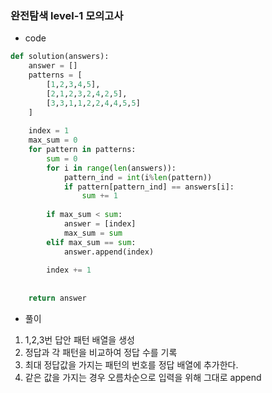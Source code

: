 ### 완전탐색 level-1 모의고사

- code
``` python
def solution(answers):
    answer = []
    patterns = [
        [1,2,3,4,5],
        [2,1,2,3,2,4,2,5],
        [3,3,1,1,2,2,4,4,5,5]
    ]
    
    index = 1
    max_sum = 0
    for pattern in patterns:
        sum = 0
        for i in range(len(answers)):
            pattern_ind = int(i%len(pattern))
            if pattern[pattern_ind] == answers[i]:
                sum += 1
                
        if max_sum < sum:
            answer = [index]
            max_sum = sum
        elif max_sum == sum:
            answer.append(index)
        
        index += 1
    
        
    return answer
```

- 풀이

1. 1,2,3번 답안 패턴 배열을 생성
2. 정답과 각 패턴을 비교하여 정답 수를 기록
3. 최대 정답값을 가지는 패턴의 번호를 정답 배열에 추가한다.
4. 같은 값을 가지는 경우 오름차순으로 입력을 위해 그대로 append
